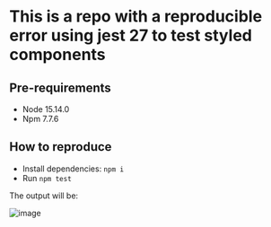 # This is a repo with a reproducible error using jest 27 to test styled components

## Pre-requirements

* Node 15.14.0
* Npm 7.7.6
## How to reproduce

* Install dependencies: `npm i`
* Run `npm test`

The output will be:

![image](https://user-images.githubusercontent.com/13206817/122617862-7482c900-d063-11eb-8527-552bd01ddd37.png)
